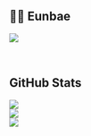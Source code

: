 <div align="left">
  

  
  ## 👨‍💻 Eunbae
  
  <a href="https://github.com/eunbae0"><img src="https://hits.seeyoufarm.com/api/count/incr/badge.svg?url=https%3A%2F%2Fgithub.com%2Feunbae11&count_bg=%23000000&title_bg=%23000000&icon=github.svg&icon_color=%23E7E7E7&title=GitHub&edge_flat=false)"/></a>

  <br>
 
</div>

## GitHub Stats
![](https://github-readme-stats.vercel.app/api?username=eunbae0&theme=dark&hide_border=false&include_all_commits=false&count_private=false)<br/>
![](https://github-readme-streak-stats.herokuapp.com/?user=eunbae0&theme=dark&hide_border=false)<br/>
![](https://github-readme-stats.vercel.app/api/top-langs/?username=eunbae0&theme=dark&hide_border=false&include_all_commits=false&count_private=false&layout=compact)
